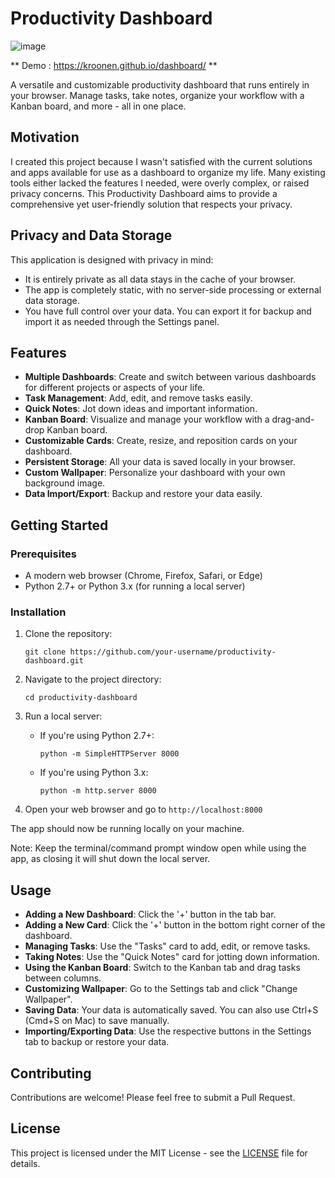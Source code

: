 # Productivity Dashboard

![image](https://github.com/user-attachments/assets/41dea247-1eb8-4177-a69a-93a63108420c)

** Demo : https://kroonen.github.io/dashboard/ **


A versatile and customizable productivity dashboard that runs entirely in your browser. Manage tasks, take notes, organize your workflow with a Kanban board, and more - all in one place.

## Motivation

I created this project because I wasn't satisfied with the current solutions and apps available for use as a dashboard to organize my life. Many existing tools either lacked the features I needed, were overly complex, or raised privacy concerns. This Productivity Dashboard aims to provide a comprehensive yet user-friendly solution that respects your privacy.

## Privacy and Data Storage

This application is designed with privacy in mind:

- It is entirely private as all data stays in the cache of your browser.
- The app is completely static, with no server-side processing or external data storage.
- You have full control over your data. You can export it for backup and import it as needed through the Settings panel.

## Features

- **Multiple Dashboards**: Create and switch between various dashboards for different projects or aspects of your life.
- **Task Management**: Add, edit, and remove tasks easily.
- **Quick Notes**: Jot down ideas and important information.
- **Kanban Board**: Visualize and manage your workflow with a drag-and-drop Kanban board.
- **Customizable Cards**: Create, resize, and reposition cards on your dashboard.
- **Persistent Storage**: All your data is saved locally in your browser.
- **Custom Wallpaper**: Personalize your dashboard with your own background image.
- **Data Import/Export**: Backup and restore your data easily.

## Getting Started

### Prerequisites

- A modern web browser (Chrome, Firefox, Safari, or Edge)
- Python 2.7+ or Python 3.x (for running a local server)

### Installation

1. Clone the repository:
   ```
   git clone https://github.com/your-username/productivity-dashboard.git
   ```

2. Navigate to the project directory:
   ```
   cd productivity-dashboard
   ```

3. Run a local server:

   - If you're using Python 2.7+:
     ```
     python -m SimpleHTTPServer 8000
     ```

   - If you're using Python 3.x:
     ```
     python -m http.server 8000
     ```

4. Open your web browser and go to `http://localhost:8000`

The app should now be running locally on your machine.

Note: Keep the terminal/command prompt window open while using the app, as closing it will shut down the local server.

## Usage

- **Adding a New Dashboard**: Click the '+' button in the tab bar.
- **Adding a New Card**: Click the '+' button in the bottom right corner of the dashboard.
- **Managing Tasks**: Use the "Tasks" card to add, edit, or remove tasks.
- **Taking Notes**: Use the "Quick Notes" card for jotting down information.
- **Using the Kanban Board**: Switch to the Kanban tab and drag tasks between columns.
- **Customizing Wallpaper**: Go to the Settings tab and click "Change Wallpaper".
- **Saving Data**: Your data is automatically saved. You can also use Ctrl+S (Cmd+S on Mac) to save manually.
- **Importing/Exporting Data**: Use the respective buttons in the Settings tab to backup or restore your data.

## Contributing

Contributions are welcome! Please feel free to submit a Pull Request.

## License

This project is licensed under the MIT License - see the [LICENSE](LICENSE) file for details.
